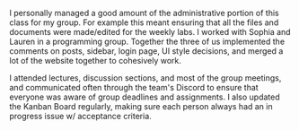 I personally managed a good amount of the administrative portion of this class for my group. For example this meant ensuring that all the files and documents were made/edited for the weekly labs. I worked with Sophia and Lauren in a programming group. Together the three of us implemented the comments on posts, sidebar, login page, UI style decisions, and merged a lot of the website together to cohesively work.

I attended lectures, discussion sections, and most of the group meetings, and communicated often through the team's Discord to ensure that everyone was aware of group deadlines and assignments. I also updated the Kanban Board regularly, making sure each person always had an in progress issue w/ acceptance criteria.
